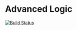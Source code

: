 # Advanced Logic

[![Build Status](https://travis-ci.com/lorenzleutgeb/al.svg?branch=master)](https://travis-ci.com/lorenzleutgeb/al)
